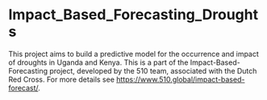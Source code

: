 # Impact_Based_Forecasting_Droughts
This project aims to build a predictive model for the occurrence and impact of droughts in Uganda and Kenya. This is a part of the Impact-Based-Forecasting project, developed by the 510 team, associated with the Dutch Red Cross. For more details see https://www.510.global/impact-based-forecast/.
